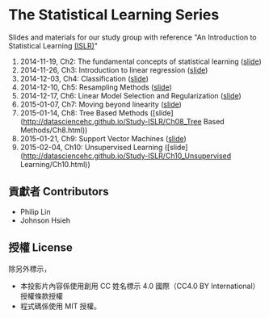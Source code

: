 The Statistical Learning Series
=======
Slides and materials for our study group with reference "An Introduction to Statistical Learning [(ISLR)](http://www-bcf.usc.edu/~gareth/ISL/)"


1. 2014-11-19, Ch2: The fundamental concepts of statistical learning ([slide](http://datasciencehc.github.io/Study-ISLR/Ch02_StatisticalLearning/))  
2. 2014-11-26, Ch3: Introduction to linear regression ([slide](http://datasciencehc.github.io/Study-ISLR/Ch03_LinearRegression/))  
3. 2014-12-03, Ch4: Classification ([slide](http://datasciencehc.github.io/Study-ISLR/Ch04_Classification/))
4. 2014-12-10, Ch5: Resampling Methods ([slide](http://datasciencehc.github.io/Study-ISLR/Ch05_ResamplingMethods/Ch5.html))
5. 2014-12-17, Ch6: Linear Model Selection and Regularization ([slide](http://datasciencehc.github.io/Study-ISLR/Ch06_ModelSelectionAndRegularization/Ch6.html))
6. 2015-01-07, Ch7: Moving beyond linearity ([slide](http://datasciencehc.github.io/Study-ISLR/Ch07_MovingBeyondLinearity/Ch7.html))
7. 2015-01-14, Ch8: Tree Based Methods ([slide](http://datasciencehc.github.io/Study-ISLR/Ch08_Tree Based Methods/Ch8.html))
8. 2015-01-21, Ch9: Support Vector Machines ([slide](http://datasciencehc.github.io/Study-ISLR/Ch07_SupportVectorMachines/Ch9.html))
9. 2015-02-04, Ch10: Unsupervised Learning ([slide](http://datasciencehc.github.io/Study-ISLR/Ch10_Unsupervised Learning/Ch10.html))


## 貢獻者 Contributors
- Philip Lin
- Johnson Hsieh

## 授權 License
除另外標示，
 - 本投影片內容係使用創用 CC 姓名標示 4.0 國際（CC4.0 BY International）授權條款授權
 - 程式碼係使用 MIT 授權。
